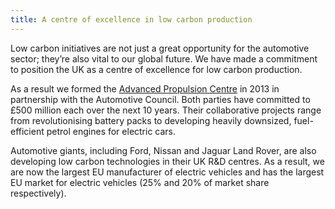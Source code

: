 ```yaml
---
title: A centre of excellence in low carbon production
---
```


Low carbon initiatives are not just a great opportunity for the automotive sector; they’re also vital to our global future. We have made a commitment to position the UK as a centre of excellence for low carbon production. 

As a result we formed the [Advanced Propulsion Centre](http://www.apcuk.co.uk/) in 2013 in partnership with the Automotive Council. Both parties have committed to £500 million each over the next 10 years. Their collaborative projects range from revolutionising battery packs to developing heavily downsized, fuel-efficient petrol engines for electric cars.

Automotive giants, including Ford, Nissan and Jaguar Land Rover, are also developing low carbon technologies in their UK R&D centres. As a result, we are now the largest EU manufacturer of electric vehicles and has the largest EU market for electric vehicles (25% and 20% of market share respectively).